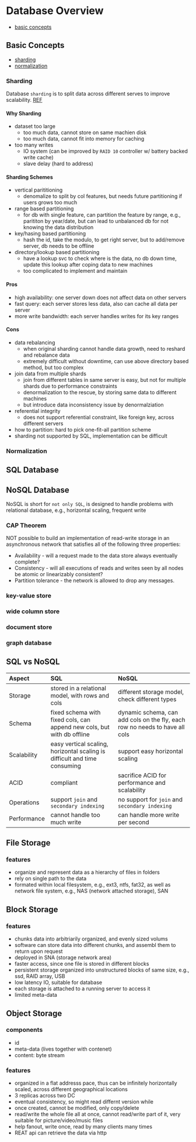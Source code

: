 # Database Overview
- [basic concepts](#basic-concepts)

## Basic Concepts
- [sharding](#sharding)
- [normalization](#normalization)
### Sharding
Database `sharding` is to split data across different serves to improve scalability. [REF](http://www.25hoursaday.com/weblog/2009/01/16/BuildingScalableDatabasesProsAndConsOfVariousDatabaseShardingSchemes.aspx)
#### Why Sharding
- dataset too large
    - too much data, cannot store on same machien disk
    - too much data, cannot fit into memory for caching
- too many writes
    - IO system (can be improved by `RAID 10` controller w/ battery backed write cache)
    - slave delay (hard to address)
#### Sharding Schemes
- vertical parititioning
    - denomalize to split by col features, but needs future partitioning if users grows too much
- range based partitioning
    - for db with single feature, can partition the feature by range, e.g., parititon by year/date, but can lead to unbalanced db for not knowing the data distribution
- key/hasing based partitioning
    - hash the id, take the modulo, to get right server, but to add/remove server, db needs to be offline
- directory/lookup based partitioning
    - have a lookup svc to check where is the data, no db down time, update this lookup after coping data to new machines
    - too complicated to implement and maintain
#### Pros
- high availability: one server down does not affect data on other servers
- fast query: each server stores less data, also can cache all data per server
- more write bandwidth: each server handles writes for its key ranges
#### Cons
- data rebalancing
    - when original sharding cannot handle data growth, need to reshard and rebalance data
    - extremely difficult without downtime, can use above directory based method, but too complex
- join data from multiple shards
    - join from different tables in same server is easy, but not for multiple shards due to performance constraints
    - denormalization to the rescue, by storing same data to different machines
    - but introduce data inconsistency issue by denormalziation
- referential integrity
    - does not support referential constraint, like foreign key, across different servers
- how to partition: hard to pick one-fit-all partition scheme
- sharding not supported by SQL, implementation can be difficult


### Normalization

## SQL Database

## NoSQL Database
NoSQL is short for `not only SQL`, is designed to handle problems with relational database, e.g., horizontal scaling, frequent write

### CAP Theorem
NOT possible to build an implementation of read-write storage in an asynchronous network that satisfies all of the following three properties:
- Availability - will a request made to the data store always eventually complete?
- Consistency - will all executions of reads and writes seen by all nodes be atomic or linearizably consistent?
- Partition tolerance - the network is allowed to drop any messages.

### key-value store
### wide column store
### document store
### graph database

## SQL vs NoSQL
 | Aspect      | SQL                                                                       | NoSQL                                                                       |
 | :-----      | :---                                                                      | :----                                                                       |
 | Storage     | stored in a relational model, with rows and cols                          | different storage model, check different types                              |
 | Schema      | fixed schema with fixed cols, can append new cols, but with db offline    | dynamic schema, can add cols on the fly, each row no needs to have all cols |
 | Scalability | easy vertical scaling, horizontal scaling is difficult and time consuming | support easy horizontal scaling                                             |
 | ACID        | compliant                                                                 | sacrifice ACID for performance and scalability                              |
 | Operations  | support `join` and `secondary indexing`                                   | no support for `join` and `secondary indexing`                              |
 | Performance | cannot handle too much write                                              | can handle more write per second                                            |

## File Storage
### features
- organize and represent data as a hierarchy of files in folders
- rely on single path to the data
- formated within local filesystem, e.g., ext3, ntfs, fat32, as well as network file system, e.g., NAS (network attached storage), SAN

## Block Storage
### features
- chunks data into arbitriarily organized, and evenly sized volums
- software can store data into different chunks, and assembl them to return upon request
- deployed in SNA (storage network area)
- faster access, since one file is stored in different blocks
- persistent storage organized into unstructured blocks of same size, e.g., ssd, RAID array, USB
- low latency IO, suitable for database
- each storage is attached to a running server to access it
- limited meta-data

## Object Storage
### components
- id
- meta-data (lives together with contenet)
- content: byte stream
### features
- organized in a flat addresss pace, thus can be infinitely horizontally scaled, across different geographical locations
- 3 replicas across two DC
- eventual consistency, so might read differnt version while
- once created, cannot be modified, only copy/delete
- read/write the whole file all at once, cannot read/write part of it, very suitable for picture/video/music files
- help fanout, write once, read by many clients many times
- REAT api can retrieve the data via http
